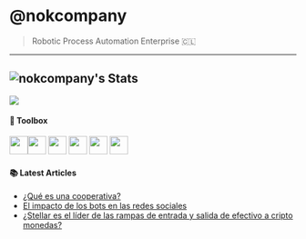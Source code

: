 # @nokcompany
> Robotic Process Automation Enterprise 🇨🇱
---
![nokcompany's Stats](https://github-readme-stats.vercel.app/api?username=nokcompany&theme=midnight-purple&show_icons=true&hide_border=true&count_private=true)
---
[![](https://visitcount.itsvg.in/api?id=nokcompany&icon=0&color=0)](https://visitcount.itsvg.in)
#### 🧰 Toolbox
<img height=32, width=32, src="https://cdn.jsdelivr.net/gh/devicons/devicon/icons/python/python-original.svg" /><img height=32, width=32, src="https://cdn.jsdelivr.net/gh/devicons/devicon/icons/ionic/ionic-original.svg" />
<img height=32, width=32, src="https://cdn.jsdelivr.net/gh/devicons/devicon/icons/html5/html5-original.svg" />
<img height=32, width=32, src="https://cdn.jsdelivr.net/gh/devicons/devicon/icons/css3/css3-original.svg" />
<img height=32, width=32, src="https://cdn.jsdelivr.net/gh/devicons/devicon/icons/javascript/javascript-original.svg" />
<img height=32, width=32, src="https://cdn.jsdelivr.net/gh/devicons/devicon/icons/raspberrypi/raspberrypi-original.svg" />

#### 📚 Latest Articles
<!-- BLOG-POST-LIST:START -->
- [¿Qué es una cooperativa?](https://medium.com/telluscoop/qu%C3%A9-es-una-cooperativa-un-analisis-en-chile-121ab4316bdc)
- [El impacto de los bots en las redes sociales](https://medium.com/@N0rt1z/el-impacto-de-los-bots-en-las-redes-sociales-70932266dc9a)
- [¿Stellar es el líder de las rampas de entrada y salida de efectivo a cripto monedas?](https://medium.com/telluscoop/stellar-es-el-l%C3%ADder-de-las-rampas-de-entrada-y-salida-de-efectivo-a-cripto-monedas-d76873c2da59)
<!-- BLOG-POST-LIST:END -->
